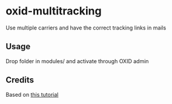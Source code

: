 # oxid-multitracking

Use multiple carriers and have the correct tracking links in mails

## Usage

Drop folder in modules/ and activate through OXID admin

## Credits

Based on [this tutorial](http://wiki.oxidforge.org/Tutorials/de/Tracking_erweitern)